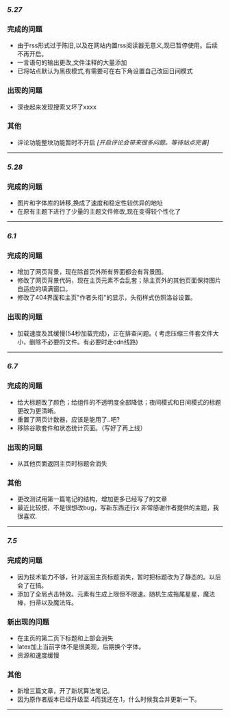 ### _**5.27**_
### 完成的问题
+ 由于rss形式过于陈旧,以及在网站内置rss阅读器无意义,现已暂停使用。后续不再开启。
+ 一言语句的输出更改,文件注释的大量添加
+ 已将站点默认为黑夜模式,有需要可在右下角设置自己改回日间模式
### 出现的问题
+ 深夜起来发现搜索又坏了xxxx
### 其他
+ 评论功能整块功能暂时不开启 _[开启评论会带来很多问题。等待站点完善]_

---

### _**5.28**_
### 完成的问题
+ 图片和字体库的转移,换成了速度和稳定性较优异的地址
+ 在原有主题下进行了少量的主题文件修改,现在变得较个性化了

---

### _**6.1**_
### 完成的问题
+ 增加了网页背景，现在除首页外所有界面都会有背景图。
+ 修改了网页背景代码，现在主页元素不会乱套；除主页外的其他页面保持图片自适应的填满窗口。
+ 修改了404界面和主页"作者头衔"的显示，头衔样式仿照洛谷设置。
### 出现的问题
+ 加载速度及其缓慢(54秒加载完成)，正在排查问题。( 考虑压缩三件套文件大小，删除不必要的文件。有必要时走cdn线路)

---

### _**6.7**_
### 完成的问题
+ 给大标题改了颜色；给组件的不透明度全部降低；夜间模式和日间模式的标题更改为更清晰。
+ 重置了网页计数器，应该是能用了..吧?
+ 移除谷歌套件和状态统计页面。（写好了再上线）
### 出现的问题
+ 从其他页面返回主页时标题会消失
### 其他
+ 更改测试用第一篇笔记的结构，增加更多已经写了的文章
+ 最近比较摸，不是很想改bug，写新东西还行x
非常感谢作者提供的主题，我很喜欢.

---

### _**7.5**_
### 完成的问题
+ 因为技术能力不够，针对返回主页标题消失，暂时把标题改为了静态的。以后会了在搞。
+ 添加了全局点击特效。元素有生成上限但不限速。随机生成拖尾星星，魔法棒，扫帚以及魔法阵。
### 新出现的问题
+ 在主页的第二页下标题和上部会消失
+ latex加上当前字体不是很美观，后期换个字体。
+ 资源和速度缓慢
### 其他
+ 新增三篇文章，开了新坑算法笔记。
+ 因为原作者版本已经升级至.4而我还在.1，什么时候我合并更新一下。

---




